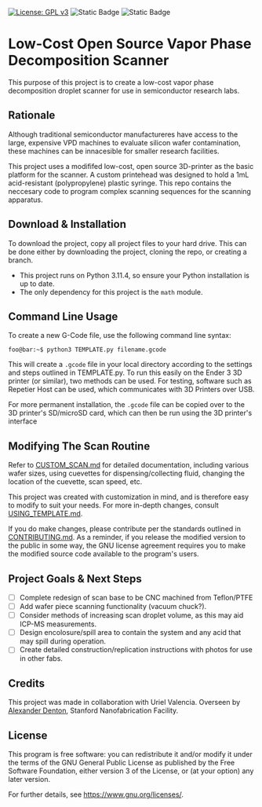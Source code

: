 [![License: GPL v3](https://img.shields.io/badge/License-GPLv3-blue.svg)](https://www.gnu.org/licenses/gpl-3.0)
![Static Badge](https://img.shields.io/badge/PRs-Welcome-green)
![Static Badge](https://img.shields.io/badge/Python_Style-Black-black)

# Low-Cost Open Source Vapor Phase Decomposition Scanner

This purpose of this project is to create a low-cost vapor phase decomposition droplet scanner for use in semiconductor research labs. 

<!-- ## Table of Contents

| Sections      | Description  |
|---------------|--------------|
| [Introduction](#introduction) | - Low-Cost Open Source Vapor Phase Decomposition Scanner<br> - Project Purpose |
| [Rationale](#rationale) | |
| [Download & Installation](#download--installation) | - Download Methods<br> - Python Version<br> - Project Dependencies |
| [Command Line Usage](#command-line-usage) | - Generating G-Code Files<br> - Usage on Ender 3 3D Printer |
| [Modifying The Scan Routine](#modifying-the-scan-routine) | - Custom Scan Documentation<br> - Advanced Modifications<br> - Contribution Guidelines |
| [Project Goals & Next Steps](#project-goals--next-steps) | - Scan Base Redesign<br> - Wafer Piece Scanning<br> - Increasing Scan Droplet Volume<br> - Enclosure Design<br> - Construction & Replication Instructions |
| [Credits](#credits) | - Collaborators<br> - Supervision |
| [License](#license) | - GPL v3 Licensing Information | -->


## Rationale

Although traditional semiconductor manufactureres have access to the large, expensive VPD machines to evaluate silicon wafer contamination, these machines can be innacesible for smaller research facilities.

This project uses a modififed low-cost, open source 3D-printer as the basic platform for the scanner. A custom printehead was designed to hold a 1mL acid-resistant (polypropylene) plastic syringe. This repo contains the neccesary code to program complex scanning sequences for the scanning apparatus.

## Download & Installation

To download the project, copy all project files to your hard drive. This can be done either by downloading the project, cloning the repo, or creating a branch.

- This project runs on Python 3.11.4, so ensure your Python installation is up to date.
- The only dependency for this project is the `math` module.

## Command Line Usage
To create a new G-Code file, use the following command line syntax:

```console
foo@bar:~$ python3 TEMPLATE.py filename.gcode
```

This will create a `.gcode` file in your local directory according to the settings and steps outlined in TEMPLATE.py. To run this easily on the Ender 3 3D printer (or similar), two methods can be used. For testing, software such as Repetier Host can be used, which communicates with 3D Printers over USB.

For more permanent installation, the `.gcode` file can be copied over to the 3D printer's SD/microSD card, which can then be run using the 3D printer's interface

## Modifying The Scan Routine
Refer to [CUSTOM_SCAN.md](/Guides%20&%20Additional%20Documentation/CUSTOM_SCAN.md) for detailed documentation, including various wafer sizes, using cuevettes for dispensing/collecting fluid, changing the location of the cuevette, scan speed, etc.

This project was created with customization in mind, and is therefore easy to modify to suit your needs. For more in-depth changes, consult [USING_TEMPLATE.md](/Guides%20&%20Additional%20Documentation/USING_TEMPLATE.md). 

If you do make changes, please contribute per the standards outlined in [CONTRIBUTING.md](CONTRIBUTING.md). As a reminder, if you release the modified version to the public in some way, the GNU license agreement requires you to make the modified source code available to the program's users.


## Project Goals & Next Steps
- [ ] Complete redesign of scan base to be CNC machined from Teflon/PTFE
- [ ] Add wafer piece scanning functionality (vacuum chuck?).
- [ ] Consider methods of increasing scan droplet volume, as this may aid ICP-MS measurements.
- [ ] Design encolosure/spill area to contain the system and any acid that may spill during operation.
- [ ] Create detailed construction/replication instructions with photos for use in other fabs.

## Credits
This project was made in collaboration with Uriel Valencia. Overseen by [Alexander Denton](https://profiles.stanford.edu/alexander-denton), Stanford Nanofabrication Facility. 

## License

This program is free software: you can redistribute it and/or modify it under the terms of the GNU General Public License as published by the Free Software Foundation, either version 3 of the License, or (at your option) any later version.

For further details, see <https://www.gnu.org/licenses/>.
